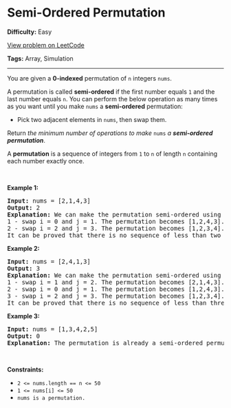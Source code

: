 # Semi-Ordered Permutation

**Difficulty:** Easy

[View problem on LeetCode](https://leetcode.com/problems/semi-ordered-permutation/)

**Tags:** Array, Simulation

---

<p>You are given a <strong>0-indexed</strong> permutation of <code>n</code> integers <code>nums</code>.</p>

<p>A permutation is called <strong>semi-ordered</strong> if the first number equals <code>1</code> and the last number equals <code>n</code>. You can perform the below operation as many times as you want until you make <code>nums</code> a <strong>semi-ordered</strong> permutation:</p>

<ul>
	<li>Pick two adjacent elements in <code>nums</code>, then swap them.</li>
</ul>

<p>Return <em>the minimum number of operations to make </em><code>nums</code><em> a <strong>semi-ordered permutation</strong></em>.</p>

<p>A <strong>permutation</strong> is a sequence of integers from <code>1</code> to <code>n</code> of length <code>n</code> containing each number exactly once.</p>

<p>&nbsp;</p>
<p><strong class="example">Example 1:</strong></p>

<pre>
<strong>Input:</strong> nums = [2,1,4,3]
<strong>Output:</strong> 2
<strong>Explanation:</strong> We can make the permutation semi-ordered using these sequence of operations: 
1 - swap i = 0 and j = 1. The permutation becomes [1,2,4,3].
2 - swap i = 2 and j = 3. The permutation becomes [1,2,3,4].
It can be proved that there is no sequence of less than two operations that make nums a semi-ordered permutation. 
</pre>

<p><strong class="example">Example 2:</strong></p>

<pre>
<strong>Input:</strong> nums = [2,4,1,3]
<strong>Output:</strong> 3
<strong>Explanation:</strong> We can make the permutation semi-ordered using these sequence of operations:
1 - swap i = 1 and j = 2. The permutation becomes [2,1,4,3].
2 - swap i = 0 and j = 1. The permutation becomes [1,2,4,3].
3 - swap i = 2 and j = 3. The permutation becomes [1,2,3,4].
It can be proved that there is no sequence of less than three operations that make nums a semi-ordered permutation.
</pre>

<p><strong class="example">Example 3:</strong></p>

<pre>
<strong>Input:</strong> nums = [1,3,4,2,5]
<strong>Output:</strong> 0
<strong>Explanation:</strong> The permutation is already a semi-ordered permutation.
</pre>

<p>&nbsp;</p>
<p><strong>Constraints:</strong></p>

<ul>
	<li><code>2 &lt;= nums.length == n &lt;= 50</code></li>
	<li><code>1 &lt;= nums[i]&nbsp;&lt;= 50</code></li>
	<li><code>nums is a permutation.</code></li>
</ul>
